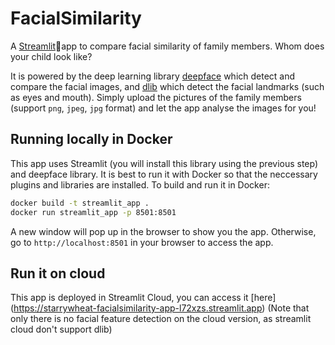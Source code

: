 # FacialSimilarity

A [Streamlit](https://streamlit.io/)🎈app to compare facial similarity of family members. Whom does your child look like?

It is powered by the deep learning library [deepface](https://github.com/serengil/deepface) which detect and compare the facial images, and [dlib](https://pyimagesearch.com/2017/04/03/facial-landmarks-dlib-opencv-python/) which detect the facial landmarks (such as eyes and mouth). Simply upload the pictures of the family members (support `png`, `jpeg`, `jpg` format) and let the app analyse the images for you!

## Running locally in Docker
This app uses Streamlit (you will install this library using the previous step) and deepface library. It is best to run it with Docker so that the neccessary plugins and libraries are installed. To build and run it in Docker:
```bash
docker build -t streamlit_app .
docker run streamlit_app -p 8501:8501
```
A new window will pop up in the browser to show you the app. Otherwise, go to `http://localhost:8501` in your browser to access the app.

## Run it on cloud
This app is deployed in Streamlit Cloud, you can access it [here] (https://starrywheat-facialsimilarity-app-l72xzs.streamlit.app)
(Note that only there is no facial feature detection on the cloud version, as streamlit cloud don't support dlib)
